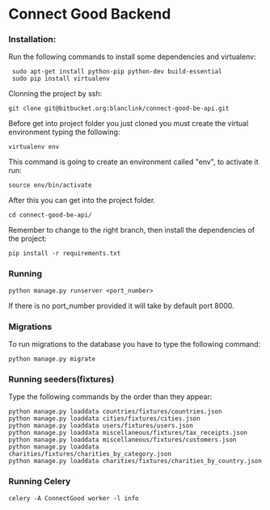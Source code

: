 # Connect Good Backend

### Installation: ###

Run the following commands to install some dependencies and virtualenv:

     sudo apt-get install python-pip python-dev build-essential
     sudo pip install virtualenv

Clonning the project by ssh:

    git clone git@bitbucket.org:blanclink/connect-good-be-api.git

Before get into project folder you just cloned you must create the virtual environment typing the following:

    virtualenv env

This command is going to create an environment called "env", to activate it run:

    source env/bin/activate

After this you can get into the project folder.

    cd connect-good-be-api/

Remember to change to the right branch, then install the dependencies of the project:

    pip install -r requirements.txt

### Running ###

    python manage.py runserver <port_number>

If there is no port_number provided it will take by default port 8000.

### Migrations ###

To run migrations to the database you have to type the following command:

    python manage.py migrate

### Running seeders(fixtures) ###

Type the following commands by the order than they appear:

    python manage.py loaddata countries/fixtures/countries.json
    python manage.py loaddata cities/fixtures/cities.json
    python manage.py loaddata users/fixtures/users.json
    python manage.py loaddata miscellaneous/fixtures/tax_receipts.json
    python manage.py loaddata miscellaneous/fixtures/customers.json
    python manage.py loaddata charities/fixtures/charities_by_category.json
    python manage.py loaddata charities/fixtures/charities_by_country.json

### Running Celery ###

    celery -A ConnectGood worker -l info